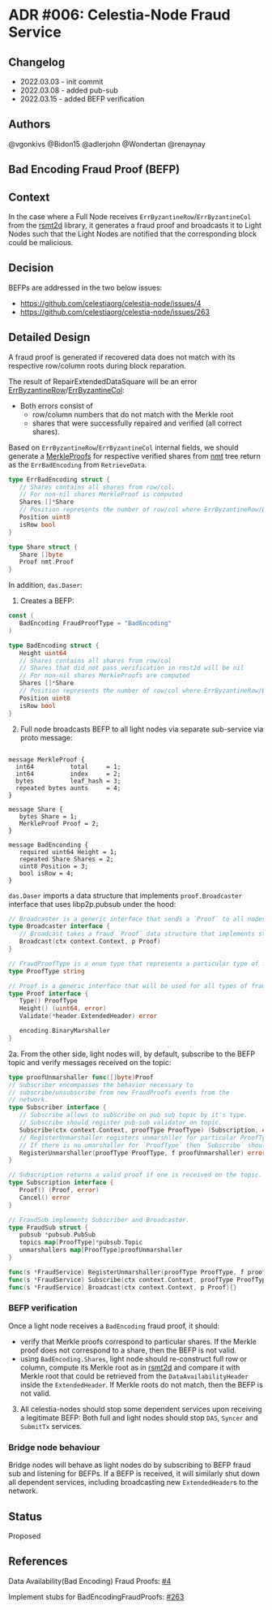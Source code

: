 # ADR #006: Celestia-Node Fraud Service

## Changelog

- 2022.03.03 - init commit
- 2022.03.08 - added pub-sub
- 2022.03.15 - added BEFP verification

## Authors

@vgonkivs @Bidon15 @adlerjohn @Wondertan @renaynay
 
## Bad Encoding Fraud Proof (BEFP)
## Context

In the case where a Full Node receives `ErrByzantineRow`/`ErrByzantineCol` from the [rsmt2d](https://github.com/celestiaorg/rsmt2d) library, it generates a fraud proof and broadcasts it to Light Nodes such that the Light Nodes are notified that the corresponding block could be malicious.

## Decision

BEFPs are addressed in the two below issues:

- https://github.com/celestiaorg/celestia-node/issues/4
- https://github.com/celestiaorg/celestia-node/issues/263

## Detailed Design
A fraud proof is generated if recovered data does not match with its respective row/column roots during block reparation. 

The result of RepairExtendedDataSquare will be an error [ErrByzantineRow](https://github.com/celestiaorg/rsmt2d/blob/f34ec414859fc834835ea97ed54300404eec1ac5/extendeddatacrossword.go#L18-L22)/[ErrByzantineCol](https://github.com/celestiaorg/rsmt2d/blob/f34ec414859fc834835ea97ed54300404eec1ac5/extendeddatacrossword.go#L28-L32):

- Both errors consist of 
  - row/column numbers that do not match with the Merkle root
  - shares that were successfully repaired and verified (all correct shares).

Based on `ErrByzantineRow`/`ErrByzantineCol` internal fields, we should generate a [MerkleProofs](https://github.com/celestiaorg/nmt/blob/master/proof.go#L17) for respective verified shares from [nmt](https://github.com/celestiaorg/nmt/blob/master/nmt.go) tree return as the `ErrBadEncoding` from `RetrieveData`. 

```go
type ErrBadEncoding struct {
   // Shares contains all shares from row/col.
   // For non-nil shares MerkleProof is computed
   Shares []*Share
   // Position represents the number of row/col where ErrByzantineRow/ErrByzantineColl occurred
   Position uint8
   isRow bool
}

type Share struct {
   Share []byte
   Proof nmt.Proof
}
```

In addition, `das.Daser`:

1. Creates a BEFP:

```go
const (
   BadEncoding FraudProofType = "BadEncoding"
)

type BadEncoding struct {
   Height uint64
   // Shares contains all shares from row/col
   // Shares that did not pass verification in rmst2d will be nil
   // For non-nil shares MerkleProofs are computed
   Shares []*Share
   // Position represents the number of row/col where ErrByzantineRow/ErrByzantineColl occurred
   Position uint8
   isRow bool
}
```

2. Full node broadcasts BEFP to all light nodes via separate sub-service via proto message:

```proto3

message MerkleProof {
  int64          total     = 1;
  int64          index     = 2;
  bytes          leaf_hash = 3;
  repeated bytes aunts     = 4;
}

message Share {
   bytes Share = 1;
   MerkleProof Proof = 2;
}

message BadEnconding {
   required uint64 Height = 1;
   repeated Share Shares = 2;
   uint8 Position = 3;
   bool isRow = 4;
}
```

`das.Daser` imports a data structure that implements `proof.Broadcaster` interface that uses libp2p.pubsub under the hood:

```go
// Broadcaster is a generic interface that sends a `Proof` to all nodes subscribed on the Broadcaster's topic.
type Broadcaster interface {
   // Broadcast takes a fraud `Proof` data structure that implements standard BinaryMarshal interface and broadcasts it to all subscribed peers.
   Broadcast(ctx context.Context, p Proof)  
}
```

```go
// FraudProofType is a enum type that represents a particular type of fraud proof.
type ProofType string

// Proof is a generic interface that will be used for all types of fraud proofs in the network.
type Proof interface {
   Type() ProofType
   Height() (uint64, error)
   Validate(*header.ExtendedHeader) error

   encoding.BinaryMarshaller
}
```

2a. From the other side, light nodes will, by default, subscribe to the BEFP topic and verify messages received on the topic:

```go
type proofUnmarshaller func([]byte)Proof
// Subscriber encompasses the behavior necessary to
// subscribe/unsubscribe from new FraudProofs events from the
// network.
type Subscriber interface {
   // Subscribe allows to subscribe on pub sub topic by it's type.
   // Subscribe should register pub-sub validator on topic.
   Subscribe(ctx context.Context, proofType ProofType) (Subscription, error)
   // RegisterUnmarshaller registers unmarshller for particular ProofType.
   // If there is no umarshaller for `ProofType` then `Subscribe` should return an error.
   RegisterUnmarshaller(proofType ProofType, f proofUnmarshaller) error
}
```

```go
// Subscription returns a valid proof if one is received on the topic.
type Subscription interface {
   Proof() (Proof, error)
   Cancel() error
}
```

```go
// FraudSub implements Subscriber and Broadcaster.
type FraudSub struct {
   pubsub *pubsub.PubSub
   topics map[ProofType]*pubsub.Topic
   unmarshallers map[ProofType]proofUnmarshaller
}

func(s *FraudService) RegisterUnmarshaller(proofType ProofType, f proofUnmarshaller) error{}
func(s *FraudService) Subscribe(ctx context.Context, proofType ProofType) (Subscription, error){}
func(s *FraudService) Broadcast(ctx context.Context, p Proof){}
```
### BEFP verification
Once a light node receives a `BadEncoding` fraud proof, it should:
* verify that Merkle proofs correspond to particular shares. If the Merkle proof does not correspond to a share, then the BEFP is not valid.
* using `BadEncoding.Shares`, light node should re-construct full row or column, compute its Merkle root as in [rsmt2d](https://github.com/celestiaorg/rsmt2d/blob/master/extendeddatacrossword.go#L410) and compare it with Merkle root that could be retrieved from the `DataAvailabilityHeader` inside the `ExtendedHeader`. If Merkle roots do not match, then the BEFP is not valid.

3. All celestia-nodes should stop some dependent services upon receiving a legitimate BEFP:
Both full and light nodes should stop `DAS`, `Syncer` and `SubmitTx` services. 
### Bridge node behaviour
Bridge nodes will behave as light nodes do by subscribing to BEFP fraud sub and listening for BEFPs. If a BEFP is received, it will similarly shut down all dependent services, including broadcasting new `ExtendedHeader`s to the network.

## Status
Proposed

## References

Data Availability(Bad Encoding) Fraud Proofs: [#4](https://github.com/celestiaorg/celestia-node/issues/4)
   
Implement stubs for BadEncodingFraudProofs: [#263](https://github.com/celestiaorg/celestia-node/issues/263) 
